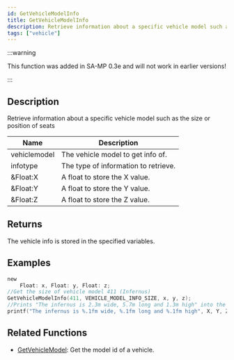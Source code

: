 ```yaml
---
id: GetVehicleModelInfo
title: GetVehicleModelInfo
description: Retrieve information about a specific vehicle model such as the size or position of seats.
tags: ["vehicle"]
---
```


:::warning

This function was added in SA-MP 0.3e and will not work in earlier versions!

:::

## Description

Retrieve information about a specific vehicle model such as the size or position of seats

| Name         | Description                          |
| ------------ | ------------------------------------ |
| vehiclemodel | The vehicle model to get info of.    |
| infotype     | The type of information to retrieve. |
| &Float:X     | A float to store the X value.        |
| &Float:Y     | A float to store the Y value.        |
| &Float:Z     | A float to store the Z value.        |

## Returns

The vehicle info is stored in the specified variables.

## Examples

```c
new
	Float: x, Float: y, Float: z;
//Get the size of vehicle model 411 (Infernus)
GetVehicleModelInfo(411, VEHICLE_MODEL_INFO_SIZE, x, y, z);
//Prints "The infernus is 2.3m wide, 5.7m long and 1.3m high" into the console
printf("The infernus is %.1fm wide, %.1fm long and %.1fm high", X, Y, Z);
```

## Related Functions

- [GetVehicleModel](GetVehicleModel): Get the model id of a vehicle.
